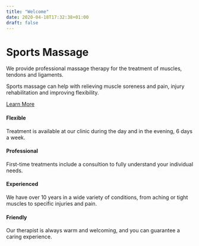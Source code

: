 ```yaml
---
title: "Welcome"
date: 2020-04-18T17:32:38+01:00
draft: false
---
```


<div class="jumbotron">
    <h1 class="display-3">Sports Massage</h1>
    <p class="lead">We provide professional massage therapy for the treatment of muscles, tendons and ligaments.<p>
    <p class="lead">Sports massage can help with relieving muscle soreness and pain, injury rehabilitation and improving flexibility.</p>
    <!-- <p class="lead">Our treatments go full circle as once treatment is complete we provide home work to ensure good muscle balance and improved flexibility.<p> -->
    <p>
        <!-- <a class="btn btn-primary btn-lg" href="/covid-19/" role="button">Book Now</a> -->
        <!-- <a class="btn btn-primary btn-lg" href="https://vitfitcdf.as.me/" role="button">Book Now</a> -->
        <!-- <a class="btn btn-primary btn-lg" href="/gift-vouchers/" role="button">Buy Gift Voucher</a> -->
        <a class="btn btn-info btn-lg" href="/about-sports-massage/" role="button">Learn More</a></p>
    </p>
</div>

<div class="row marketing">
    <div class="col-lg-6">
    <h4>Flexible</h4>
    <p>Treatment is available at our clinic during the day and in the evening, 6 days a week.</p>
    <h4>Professional</h4>
    <p>First-time treatments include a consultion to fully understand your individual needs.</p>
    </div>
    <div class="col-lg-6">
    <h4>Experienced</h4>
    <p>We have over 10 years in a wide variety of conditions, from aching or tight muscles to specific injuries and pain.</p>
    <h4>Friendly</h4>
    <p>Our therapist is always warm and welcoming, and you can guarantee a caring experience.</p>
    </div>
</div>